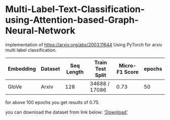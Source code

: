 # Multi-Label-Text-Classification-using-Attention-based-Graph-Neural-Network
implementation of https://arxiv.org/abs/2003.11644 Using PyTorch for arxiv multi label classification.


|Embedding	|Dataset	|Seq Length	|Train Test Split	|Micro-F1 Score| epochs
------------|---------|-----------|-----------------|--------------|--------
GloVe |	Arxiv	|128	|34688 / 17086	|0.73| 50

for above 100 epochs you get results of 0.75.

you can download the dataset from link below:
['Download'](https://drive.google.com/file/d/1QlFyrUpAKH2cmhV8456CxPITHNlNqFG8/view)
